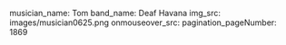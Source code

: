 musician_name: Tom
band_name: Deaf Havana
img_src: images/musician0625.png
onmouseover_src: 
pagination_pageNumber: 1869
